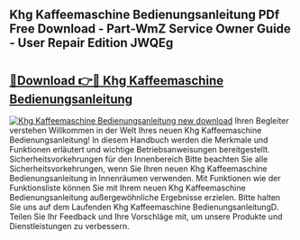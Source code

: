 ## Khg Kaffeemaschine Bedienungsanleitung PDf Free Download - Part-WmZ Service Owner Guide - User Repair Edition JWQEg

# <h2><a href="http://df4t48l.blite.top/?on=Khg+Kaffeemaschine+Bedienungsanleitung">🔗Download 👉🔴 Khg Kaffeemaschine Bedienungsanleitung</a></h2>

[![Khg Kaffeemaschine Bedienungsanleitung new download](https://i.imgur.com/lujVjoI.png)](http://df4t48l.blite.top/?on=Khg+Kaffeemaschine+Bedienungsanleitung)
Ihren Begleiter verstehen Willkommen in der Welt Ihres neuen Khg Kaffeemaschine Bedienungsanleitung! In diesem Handbuch werden die Merkmale und Funktionen erläutert und wichtige Betriebsanweisungen bereitgestellt. Sicherheitsvorkehrungen für den Innenbereich Bitte beachten Sie alle Sicherheitsvorkehrungen, wenn Sie Ihren neuen Khg Kaffeemaschine Bedienungsanleitung in Innenräumen verwenden. Mit Funktionen wie der Funktionsliste können Sie mit Ihrem neuen Khg Kaffeemaschine Bedienungsanleitung außergewöhnliche Ergebnisse erzielen. Bitte halten Sie uns auf dem Laufenden Khg Kaffeemaschine BedienungsanleitungD. Teilen Sie Ihr Feedback und Ihre Vorschläge mit, um unsere Produkte und Dienstleistungen zu verbessern.
